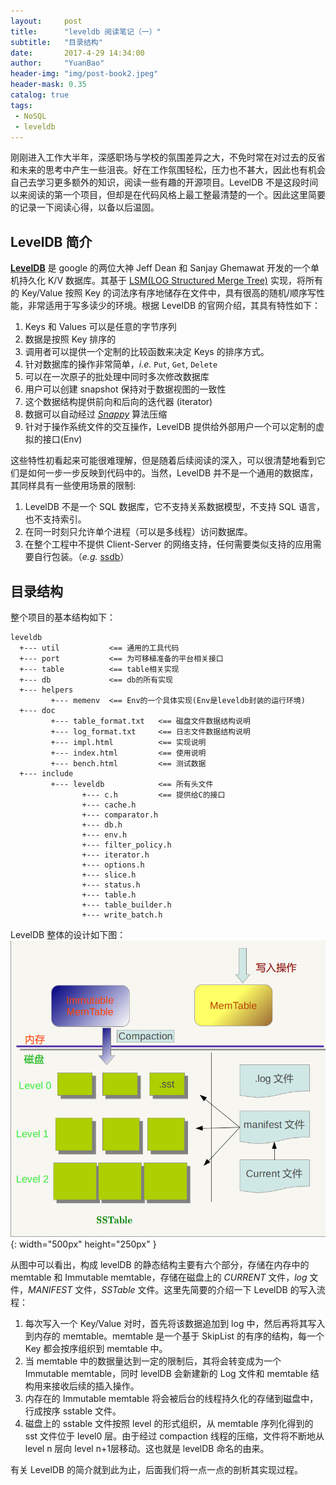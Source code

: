 ```yaml
---
layout:     post
title:      "leveldb 阅读笔记（一）"
subtitle:   "目录结构"
date:       2017-4-29 14:34:00
author:     "YuanBao"
header-img: "img/post-book2.jpeg"
header-mask: 0.35
catalog: true
tags:
 - NoSQL
 - leveldb
---
```


刚刚进入工作大半年，深感职场与学校的氛围差异之大，不免时常在对过去的反省和未来的思考中产生一些沮丧。好在工作氛围轻松，压力也不甚大，因此也有机会自己去学习更多额外的知识，阅读一些有趣的开源项目。LevelDB 不是这段时间以来阅读的第一个项目，但却是在代码风格上最工整最清楚的一个。因此这里简要的记录一下阅读心得，以备以后温固。

## LevelDB 简介

[**LevelDB**](http://leveldb.org) 是 google 的两位大神 Jeff Dean 和 Sanjay Ghemawat 开发的一个单机持久化 K/V 数据库。其基于 [LSM(LOG Structured Merge Tree)](http://nosqlsummer.org/paper/lsm-tree) 实现，将所有的 Key/Value 按照 Key 的词法序有序地储存在文件中，具有很高的随机/顺序写性能，非常适用于写多读少的环境。根据 LevelDB 的官网介绍，其具有特性如下：

1. Keys 和 Values 可以是任意的字节序列
2. 数据是按照 Key 排序的
3. 调用者可以提供一个定制的比较函数来决定 Keys 的排序方式。
4. 针对数据库的操作非常简单，*i.e.* `Put`, `Get`, `Delete`
5. 可以在一次原子的批处理中同时多次修改数据库
6. 用户可以创建 snapshot 保持对于数据视图的一致性
7. 这个数据结构提供前向和后向的迭代器 (iterator)
8. 数据可以自动经过 [*Snappy*](http://google.github.io/snappy/) 算法压缩
9. 针对于操作系统文件的交互操作，LevelDB 提供给外部用户一个可以定制的虚拟的接口(Env)

这些特性初看起来可能很难理解，但是随着后续阅读的深入，可以很清楚地看到它们是如何一步一步反映到代码中的。当然，LevelDB 并不是一个通用的数据库，其同样具有一些使用场景的限制:

1. LevelDB 不是一个 SQL 数据库，它不支持关系数据模型，不支持 SQL 语言，也不支持索引。
2. 在同一时刻只允许单个进程（可以是多线程）访问数据库。
3. 在整个工程中不提供 Client-Server 的网络支持，任何需要类似支持的应用需要自行包装。（*e.g.* [ssdb](http://ssdb.io/zh_cn/)）

## 目录结构 

整个项目的基本结构如下：

```
leveldb
  +--- util           <== 通用的工具代码
  +--- port           <== 为可移植准备的平台相关接口
  +--- table          <== table相关实现
  +--- db             <== db的所有实现
  +--- helpers
         +--- memenv  <== Env的一个具体实现(Env是leveldb封装的运行环境)
  +--- doc
         +--- table_format.txt   <== 磁盘文件数据结构说明    
         +--- log_format.txt     <== 日志文件数据结构说明
         +--- impl.html          <== 实现说明
         +--- index.html         <== 使用说明
         +--- bench.html         <== 测试数据
  +--- include
         +--- leveldb            <== 所有头文件
                +--- c.h         <== 提供给C的接口
                +--- cache.h
                +--- comparator.h
                +--- db.h
                +--- env.h
                +--- filter_policy.h
                +--- iterator.h
                +--- options.h
                +--- slice.h
                +--- status.h
                +--- table.h
                +--- table_builder.h
                +--- write_batch.h
```

LevelDB 整体的设计如下图：
![](/img/leveldb-arch.png){: width="500px" height="250px" }

从图中可以看出，构成 levelDB 的静态结构主要有六个部分，存储在内存中的 memtable 和 Immutable memtable，存储在磁盘上的 *CURRENT* 文件，*log* 文件，*MANIFEST* 文件，*SSTable* 文件。这里先简要的介绍一下 LevelDB 的写入流程：

1. 每次写入一个 Key/Value 对时，首先将该数据追加到 log 中，然后再将其写入到内存的 memtable。memtable 是一个基于 SkipList 的有序的结构，每一个 Key 都会按序组织到 memtable 中。
2. 当 memtable 中的数据量达到一定的限制后，其将会转变成为一个 Immutable memtable，同时 levelDB 会新建新的 Log 文件和 memtable 结构用来接收后续的插入操作。
3. 内存在的 Immutable memtable 将会被后台的线程持久化的存储到磁盘中，行成按序 sstable 文件。
4. 磁盘上的 sstable 文件按照 level 的形式组织，从 memtable 序列化得到的 sst 文件位于 level0 层。由于经过 compaction 线程的压缩，文件将不断地从 level n 层向 level n+1层移动。这也就是 levelDB 命名的由来。

有关 LevelDB 的简介就到此为止，后面我们将一点一点的剖析其实现过程。





